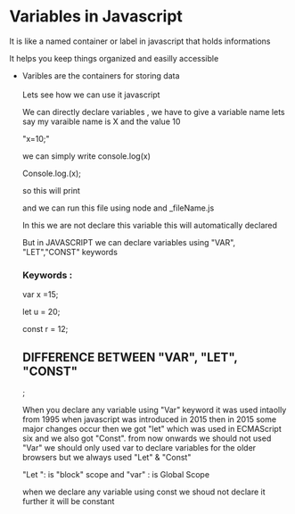 <h1>Variables in Javascript </h1>

It is like a named container or label in javascript that holds informations

It helps you keep things organized and easilly accessible

<ul> <li> Varibles are the containers for storing data</li>
<br>
Lets see how we can use it javascript

We can directly declare variables , we have to give a variable name
lets say my varaible name is X and the value 10

"x=10;"

we can simply write console.log(x)

Console.log.(x);

so this will print

and we can run this file using node and \_fileName.js

In this we are not declare this variable this will automatically declared

But in JAVASCRIPT we can declare variables using "VAR", "LET","CONST" keywords

<h3>Keywords :</h3>

var x =15;

let u = 20;

const r = 12;


<h2>DIFFERENCE BETWEEN "VAR", "LET", "CONST"</h2>;

When you declare any variable using "Var" keyword  it was used intaolly from 1995 when javascript was introduced in 2015 then in 2015 some major changes occur then we got "let" which was used in ECMAScript six and we also got "Const". from now onwards we should not used "Var" we should only used var to declare variables for the older browsers but we always used "Let" & "Const"

"Let ": is "block" scope and 
"var" : is Global Scope

when we declare any variable using const we shoud not declare it further it will be constant